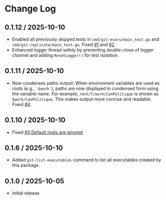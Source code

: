 # Change Log


## 0.1.12 / 2025-10-10

- Enabled all previously skipped tests in `cmd/git-evars/main_test.go` and `cmd/git-replicate/main_test.go`.
  Fixed [#1](https://github.com/mslinn/git_tree_go/issues/1) and [#2](https://github.com/mslinn/git_tree_go/issues/2).
- Enhanced logger thread safety by preventing double-close of logger channel and adding `ResetLogger()` for test isolation.


## 0.1.11 / 2025-10-10

- Now condenses paths output: When environment variables are used as roots (e.g., `'$work'`),
  paths are now displayed in condensed form using the variable name. For example,
  `/mnt/f/work/CanPolitique` is shown as `$work/CanPolitique`. This makes output more concise
  and readable. Fixed [#4](https://github.com/mslinn/git_tree_go/issues/4).


## 0.1.10 / 2025-10-10

- Fixed [#3 Default roots are ignored](https://github.com/mslinn/git_tree_go/issues/3)


## 0.1.6 / 2025-10-10

- Added `git-list-executables` command to list all executables created by this package.


## 0.1.0 / 2025-10-05

- Initial release

